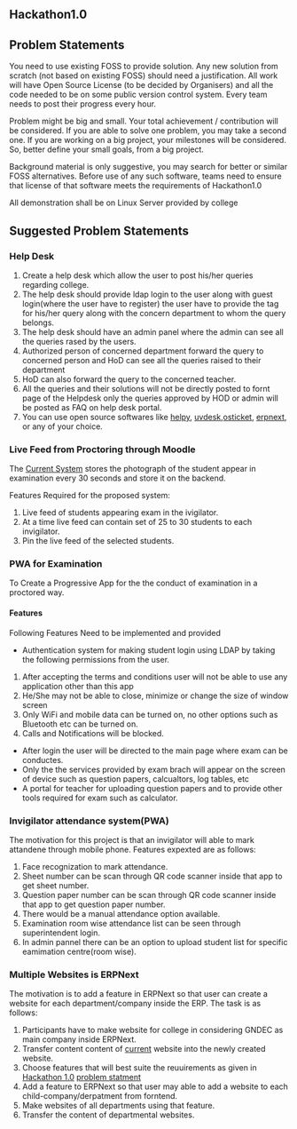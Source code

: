 ## Hackathon1.0

## Problem Statements

You need to use existing FOSS to provide solution. Any new solution from scratch (not based on existing FOSS) should need a justification. All work will have Open Source License (to be decided by Organisers) and all the code needed to be on some public version control system. Every team needs to post their progress every hour.

Problem might be big and small. Your total achievement / contribution will be considered. If you are able to solve one problem, you may take a second one. If you are working on a big project, your milestones will be considered. So, better define your small goals, from a big project.

Background material is only suggestive, you may search for better or similar FOSS alternatives. Before use of any such software, teams need to ensure that license of that software meets the requirements of Hackathon1.0

All demonstration shall be on Linux Server provided by college

## Suggested Problem Statements

### Help Desk

1. Create a help desk which allow the user to post his/her queries regarding college. 
2. The help desk should provide ldap login to the user along with guest login(where the user have to register) the user have to provide the tag for his/her query along with the concern department to whom the query belongs. 
3. The help desk should have an admin panel where the admin can see all the queries rased by the users. 
4. Authorized person of concerned department forward the query to concerned person and HoD can see all the queries raised to their department 
5. HoD  can also forward the query to the concerned teacher. 
6. All the queries and their solutions will not be directly posted to fornt page of  the Helpdesk only the queries approved by HOD or admin will be posted as FAQ on help desk portal. 
7. You can use open source  softwares like  [helpy](helpy.io), [uvdesk](https://www.uvdesk.com/en/),[osticket](https://osticket.com), [erpnext](https://github.com/frappe/erpnext), or any of your choice.


### Live Feed from Proctoring through Moodle

The [Current System](https://moodle.org/plugins/quizaccess_proctoring) stores the photograph of the student appear in examination every 30 seconds and store it on the backend.

Features Required for the proposed system:

1. Live feed of students appearing exam in  the ivigilator. 
2. At a time live feed can contain set of 25 to 30 students to each invigilator. 
3. Pin the live feed of the selected students.
 
### PWA for Examination

To Create a Progressive App for the the conduct of examination in a proctored way.

#### Features

Following Features Need to be implemented and provided

- Authentication system for making student login using LDAP by taking the following permissions from the user. 
 
1. After accepting the terms and conditions user will not be able to use any application other than this app
2. He/She may not be able to close, minimize or change the size of window screen
3. Only WiFi and mobile data can be turned on, no other options such as Bluetooth etc can be turned on.
4. Calls and Notifications will be blocked.
  
- After login the user will be directed to the main page where exam can be conductes.
- Only the the services provided by exam brach will appear on the screen of device such as question papers, calcualtors, log tables, etc
- A portal for teacher for uploading question papers and to provide other tools required for exam such as calculator.

### Invigilator attendance system(PWA)

The motivation for this project is that an invigilator will able to mark attandene through mobile phone. Features expexted are as follows:

1. Face recognization to mark attendance.
2. Sheet number can be scan through QR code scanner inside that app to get sheet number.
3. Question paper number can be scan through QR code scanner inside that app to get question paper number.
4. There would be a manual attendance option available.
5. Examination room wise attendance list can be seen through superintendent login.
6. In admin pannel there can be an option to upload student list for specific eamimation centre(room wise).

### Multiple Websites is ERPNext

The motivation is to add a feature in ERPNext so that user can create a website for each department/company inside the ERP. The task is as follows:

1. Participants have to make website for college in considering GNDEC as main company inside ERPNext.
2. Transfer content content of [current](https://gndec.ac.in/) website into the newly created website.
3. Choose features that will best suite the reuuirements as given in [Hackathon 1.0](https://computer-science-and-engineering-gndec.github.io/Hackathon-1.0/) [problem statment](https://computer-science-and-engineering-gndec.github.io/Hackathon-1.0/problem.html)
4. Add a feature to ERPNext so that user may able to add a website to each child-company/derpatment from forntend.
5. Make websites of all departments using that feature.
6. Transfer the content of departmental websites.




